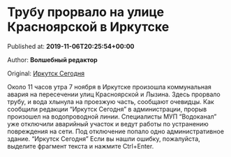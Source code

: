 
# Трубу прорвало на улице Красноярской в Иркутске

Published at: **2019-11-06T20:25:54+00:00**

Author: **Волшебный редактор**

Original: [Иркутск Сегодня](https://irk.today/2019/11/07/trubu-prorvalo-na-ulice-krasnojarskoj-v-irkutske/)

Около 11 часов утра 7 ноября в Иркутске произошла коммунальная авария на пересечении улиц Красноярской и Лызина. Здесь прорвало трубу, и вода хлынула на проезжую часть, сообщают очевидцы.
Как сообщили редакции “Иркутск Сегодня” в администрации, прорыв произошел на водопроводной линии. Специалисты МУП “Водоканал” уже отключили аварийный участок и ведут работы по устранению повреждения на сети. Под отключение попало одно административное здание.
“Иркутск Сегодня”
Если вы нашли ошибку, пожалуйста, выделите фрагмент текста и нажмите Ctrl+Enter.
